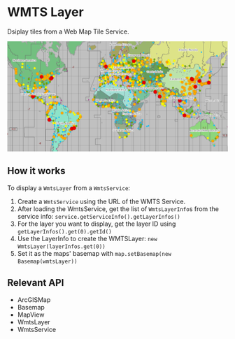 # WMTS Layer

Dsiplay tiles from a Web Map Tile Service.

![](WmtsLayer.png)

## How it works

To display a `WmtsLayer` from a `WmtsService`:


  1. Create a `WmtsService` using the URL of the WMTS Service.
  2. After loading the WmtsService, get the list of `WmtsLayerInfo`s from the service info: 
  `service.getServiceInfo().getLayerInfos()`
  3. For the layer you want to display, get the layer ID using `getLayerInfos().get(0).getId()`
  4. Use the LayerInfo to create the WMTSLayer: `new WmtsLayer(layerInfos.get(0))`
  5. Set it as the maps' basemap with `map.setBasemap(new Basemap(wmtsLayer))`


## Relevant API


*   ArcGISMap
*   Basemap
*   MapView
*   WmtsLayer
*   WmtsService

